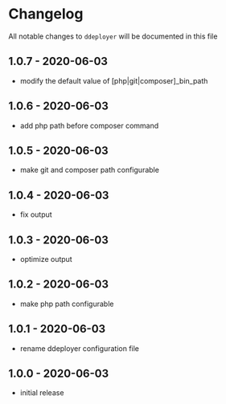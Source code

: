 # Changelog

All notable changes to `ddeployer` will be documented in this file

## 1.0.7 - 2020-06-03

- modify the default value of [php|git|composer]_bin_path

## 1.0.6 - 2020-06-03

- add php path before composer command

## 1.0.5 - 2020-06-03

- make git and composer path configurable

## 1.0.4 - 2020-06-03

- fix output

## 1.0.3 - 2020-06-03

- optimize output

## 1.0.2 - 2020-06-03

- make php path configurable

## 1.0.1 - 2020-06-03

- rename ddeployer configuration file

## 1.0.0 - 2020-06-03

- initial release